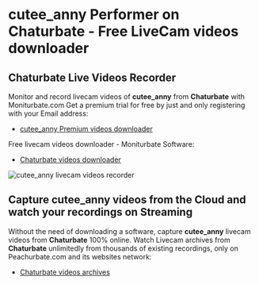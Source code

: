 # cutee_anny Performer on Chaturbate - Free LiveCam videos downloader

## Chaturbate Live Videos Recorder

Monitor and record livecam videos of **cutee_anny** from **Chaturbate** with Moniturbate.com
Get a premium trial for free by just and only registering with your Email address:
* [cutee_anny Premium videos downloader](https://moniturbate.com/request-demo-licence-key.html)

Free livecam videos downloader - Moniturbate Software:
* [Chaturbate videos downloader](https://moniturbate.com/moniturbate-download-software.html)

![cutee_anny livecam videos recorder](https://peachurnet.com/templates/moniturbate-software.png)


## Capture cutee_anny videos from the Cloud and watch your recordings on Streaming

Without the need of downloading a software, capture **cutee_anny** livecam videos from **Chaturbate** 100% online.
Watch Livecam archives from **Chaturbate** unlimitedly from thousands of existing recordings, only on Peachurbate.com and its websites network:
* [Chaturbate videos archives](https://peachurnet.com/)